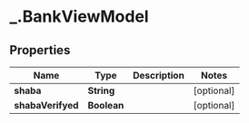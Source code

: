 # _.BankViewModel

## Properties
Name | Type | Description | Notes
------------ | ------------- | ------------- | -------------
**shaba** | **String** |  | [optional] 
**shabaVerifyed** | **Boolean** |  | [optional] 


